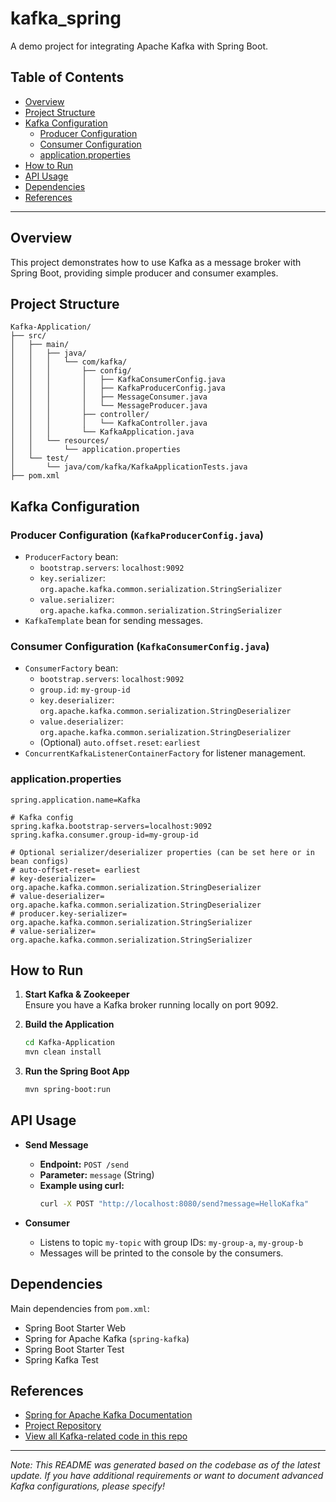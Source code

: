 # kafka_spring

A demo project for integrating Apache Kafka with Spring Boot.

## Table of Contents

- [Overview](#overview)
- [Project Structure](#project-structure)
- [Kafka Configuration](#kafka-configuration)
  - [Producer Configuration](#producer-configuration)
  - [Consumer Configuration](#consumer-configuration)
  - [application.properties](#applicationproperties)
- [How to Run](#how-to-run)
- [API Usage](#api-usage)
- [Dependencies](#dependencies)
- [References](#references)

---

## Overview

This project demonstrates how to use Kafka as a message broker with Spring Boot, providing simple producer and consumer examples.

## Project Structure

```
Kafka-Application/
├── src/
│   ├── main/
│   │   ├── java/
│   │   │   └── com/kafka/
│   │   │       ├── config/
│   │   │       │   ├── KafkaConsumerConfig.java
│   │   │       │   ├── KafkaProducerConfig.java
│   │   │       │   ├── MessageConsumer.java
│   │   │       │   └── MessageProducer.java
│   │   │       ├── controller/
│   │   │       │   └── KafkaController.java
│   │   │       └── KafkaApplication.java
│   │   └── resources/
│   │       └── application.properties
│   └── test/
│       └── java/com/kafka/KafkaApplicationTests.java
├── pom.xml
```

## Kafka Configuration

### Producer Configuration (`KafkaProducerConfig.java`)

- `ProducerFactory` bean:
  - `bootstrap.servers`: `localhost:9092`
  - `key.serializer`: `org.apache.kafka.common.serialization.StringSerializer`
  - `value.serializer`: `org.apache.kafka.common.serialization.StringSerializer`
- `KafkaTemplate` bean for sending messages.

### Consumer Configuration (`KafkaConsumerConfig.java`)

- `ConsumerFactory` bean:
  - `bootstrap.servers`: `localhost:9092`
  - `group.id`: `my-group-id`
  - `key.deserializer`: `org.apache.kafka.common.serialization.StringDeserializer`
  - `value.deserializer`: `org.apache.kafka.common.serialization.StringDeserializer`
  - (Optional) `auto.offset.reset`: `earliest`
- `ConcurrentKafkaListenerContainerFactory` for listener management.

### application.properties

```properties
spring.application.name=Kafka

# Kafka config
spring.kafka.bootstrap-servers=localhost:9092
spring.kafka.consumer.group-id=my-group-id

# Optional serializer/deserializer properties (can be set here or in bean configs)
# auto-offset-reset= earliest
# key-deserializer= org.apache.kafka.common.serialization.StringDeserializer
# value-deserializer= org.apache.kafka.common.serialization.StringDeserializer
# producer.key-serializer= org.apache.kafka.common.serialization.StringSerializer
# value-serializer= org.apache.kafka.common.serialization.StringSerializer
```

## How to Run

1. **Start Kafka & Zookeeper**  
   Ensure you have a Kafka broker running locally on port 9092.

2. **Build the Application**
   ```sh
   cd Kafka-Application
   mvn clean install
   ```

3. **Run the Spring Boot App**
   ```sh
   mvn spring-boot:run
   ```

## API Usage

- **Send Message**
  - **Endpoint:** `POST /send`
  - **Parameter:** `message` (String)
  - **Example using curl:**
    ```sh
    curl -X POST "http://localhost:8080/send?message=HelloKafka"
    ```

- **Consumer**
  - Listens to topic `my-topic` with group IDs: `my-group-a`, `my-group-b`
  - Messages will be printed to the console by the consumers.

## Dependencies

Main dependencies from `pom.xml`:
- Spring Boot Starter Web
- Spring for Apache Kafka (`spring-kafka`)
- Spring Boot Starter Test
- Spring Kafka Test

## References

- [Spring for Apache Kafka Documentation](https://docs.spring.io/spring-kafka/docs/current/reference/html/)
- [Project Repository](https://github.com/Yash2462/kafka_spring)
- [View all Kafka-related code in this repo](https://github.com/Yash2462/kafka_spring/search?q=kafka)

---

*Note: This README was generated based on the codebase as of the latest update. If you have additional requirements or want to document advanced Kafka configurations, please specify!*
